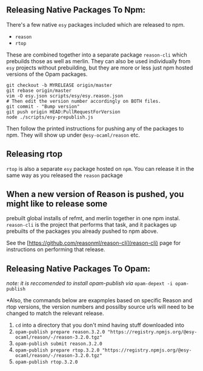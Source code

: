 ## Releasing Native Packages To Npm:

There's a few native `esy` packages included which are released to npm.

- `reason`
- `rtop`

These are combined together into a separate package `reason-cli` which
prebuilds those as well as merlin. They can also be used individually from
`esy` projects without prebuilding, but they are more or less just npm hosted
versions of the Opam packages.


    git checkout -b MYRELEASE origin/master
    git rebase origin/master
    vim -O esy.json scripts/esy/esy.reason.json
    # Then edit the version number accordingly on BOTH files.
    git commit - "Bump version"
    git push origin HEAD:PullRequestForVersion
    node ./scripts/esy-prepublish.js

Then follow the printed instructions for pushing any of the packages to npm.
They will show up under `@esy-ocaml/reason` etc.

## Releasing rtop

`rtop` is also a separate `esy` package hosted on `npm`. You can
release it in the same way as you released the `reason` package


## When a new version of Reason is pushed, you might like to release some
prebuilt global installs of refmt, and merlin together in one npm instal.
`reason-cli` is the project that performs that task, and it packages up
prebuilts of the packages you already pushed to npm above.

See the [https://github.com/reasonml/reason-cli](reason-cli) page for
instructions on performing that release.

## Releasing Native Packages To Opam:

*note: it is reccomended to install opam-publish via* `opam-depext -i opam-publish`

*Also, the commands below are exapmples based on specific Reason and rtop versions, the version numbers and possilby source urls will need to be changed to match the relevant release.

1. `cd` into a directory that you don't mind having stuff downloaded into
2. `opam-publish prepare reason.3.2.0 "https://registry.npmjs.org/@esy-ocaml/reason/-/reason-3.2.0.tgz"`
3. `opam-publish submit reason.3.2.0`
4. `opam-publish prepare rtop.3.2.0 "https://registry.npmjs.org/@esy-ocaml/reason/-/reason-3.2.0.tgz"`
5. `opam-publish rtop.3.2.0`

